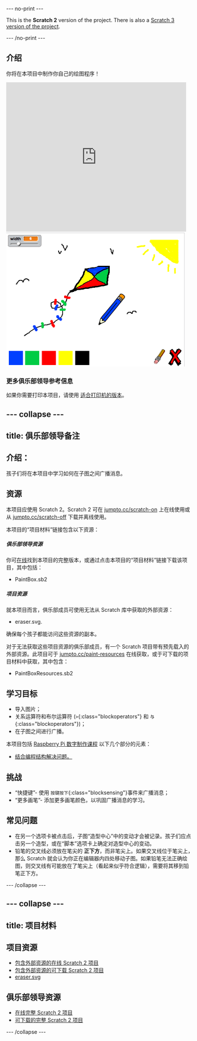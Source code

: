 --- no-print ---

This is the **Scratch 2** version of the project. There is also a [Scratch 3 version of the project](https://projects.raspberrypi.org/zh-CN/projects/paint-box).

--- /no-print ---

## 介绍

你将在本项目中制作你自己的绘图程序！

<div class="scratch-preview">
  <iframe allowtransparency="true" width="485" height="402" src="https://scratch.mit.edu/projects/embed/63473366/?autostart=false" frameborder="0"></iframe>
  <img src="images/paint-final.png">
</div>

### 更多俱乐部领导参考信息

如果你需要打印本项目，请使用 [适合打印机的版本](https://projects.raspberrypi.org/en/projects/paint-box-scratch2/print)。


--- collapse ---
---
title: 俱乐部领导备注
---


## 介绍：
孩子们将在本项目中学习如何在子图之间广播消息。

## 资源
本项目应使用 Scratch 2。Scratch 2 可在 [jumpto.cc/scratch-on](http://jumpto.cc/scratch-on) 上在线使用或从 [jumpto.cc/scratch-off](http://jumpto.cc/scratch-off) 下载并离线使用。

本项目的“项目材料”链接包含以下资源：

##### 俱乐部领导资源

你可<a href="http://scratch.mit.edu/projects/63473366/#editor">在线</a>找到本项目的完整版本，或通过点击本项目的“项目材料”链接下载该项目，其中包括：

+ PaintBox.sb2

##### 项目资源

就本项目而言，俱乐部成员可使用无法从 Scratch 库中获取的外部资源：

+ eraser.svg.

确保每个孩子都能访问这些资源的副本。

对于无法获取这些项目资源的俱乐部成员，有一个 Scratch 项目带有预先载入的外部资源。此项目可于 [jumpto.cc/paint-resources](http://jumpto.cc/paint-resources) 在线获取，或于可下载的项目材料中获取，其中包含：

+ PaintBoxResources.sb2 

## 学习目标
+ 导入图片；
+ 关系运算符和布尔运算符 (`>`{:class="blockoperators"} 和 `与`{:class="blockoperators"})；
+ 在子图之间进行广播。

本项目包括 [Raspberry Pi 数字制作课程](http://rpf.io/curriculum) 以下几个部分的元素：

+ [结合编程结构解决问题。](https://www.raspberrypi.org/curriculum/programming/builder)

## 挑战
+ “快捷键”- 使用 `按键按下`{:class="blocksensing"}事件来广播消息；
+ “更多画笔”- 添加更多画笔颜色，以巩固广播消息的学习。

## 常见问题
+ 在另一个选项卡被点击后，子图“造型中心”中的变动才会被记录。孩子们应点击另一个造型，或在“脚本”选项卡上确定对造型中心的变动。
+ 铅笔的交叉线必须放在笔尖的 **正下方**，而非笔尖上。如果交叉线位于笔尖上，那么 Scratch 就会认为你正在编辑器内四处移动子图。如果铅笔无法正确绘图，则交叉线有可能放在了笔尖上（看起来似乎符合逻辑），需要将其移到铅笔正下方。  


--- /collapse ---


--- collapse ---
---
title: 项目材料
---
## 项目资源
* [包含外部资源的在线 Scratch 2 项目](http://jumpto.cc/paint-resources)
* [包含外部资源的可下载 Scratch 2 项目](resources/PaintBoxResources.sb2)
* [eraser.svg](resources/eraser.svg)

## 俱乐部领导资源
* [在线完整 Scratch 2 项目](http://scratch.mit.edu/projects/63473366/#editor)
* [可下载的完整 Scratch 2 项目](resources/PaintBox.sb2)

--- /collapse ---